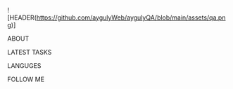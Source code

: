 ![HEADER(https://github.com/aygulyWeb/aygulyQA/blob/main/assets/qa.png)]

ABOUT 

LATEST TASKS

LANGUGES

FOLLOW ME